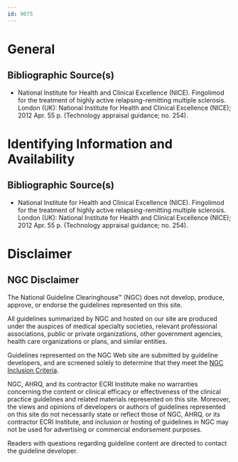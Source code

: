 ```yaml
---
id: 9075
---
```


# General

## Bibliographic Source(s)

- National Institute for Health and Clinical Excellence (NICE). Fingolimod for the treatment of highly active relapsing-remitting multiple sclerosis. London (UK): National Institute for Health and Clinical Excellence (NICE); 2012 Apr. 55 p. (Technology appraisal guidance; no. 254).

# Identifying Information and Availability

## Bibliographic Source(s)

- National Institute for Health and Clinical Excellence (NICE). Fingolimod for the treatment of highly active relapsing-remitting multiple sclerosis. London (UK): National Institute for Health and Clinical Excellence (NICE); 2012 Apr. 55 p. (Technology appraisal guidance; no. 254).

# Disclaimer

## NGC Disclaimer

The National Guideline Clearinghouse™ (NGC) does not develop, produce, approve, or endorse the guidelines represented on this site.

All guidelines summarized by NGC and hosted on our site are produced under the auspices of medical specialty societies, relevant professional associations, public or private organizations, other government agencies, health care organizations or plans, and similar entities.

Guidelines represented on the NGC Web site are submitted by guideline developers, and are screened solely to determine that they meet the [NGC Inclusion Criteria](/help-and-about/summaries/inclusion-criteria).

NGC, AHRQ, and its contractor ECRI Institute make no warranties concerning the content or clinical efficacy or effectiveness of the clinical practice guidelines and related materials represented on this site. Moreover, the views and opinions of developers or authors of guidelines represented on this site do not necessarily state or reflect those of NGC, AHRQ, or its contractor ECRI Institute, and inclusion or hosting of guidelines in NGC may not be used for advertising or commercial endorsement purposes.

Readers with questions regarding guideline content are directed to contact the guideline developer.

